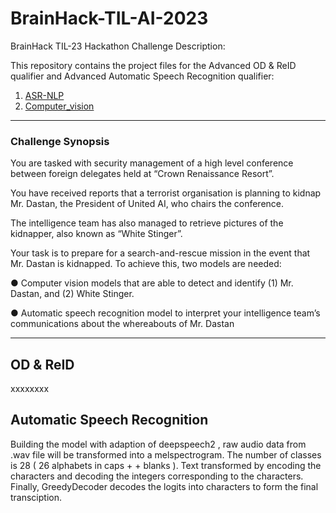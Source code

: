 # BrainHack-TIL-AI-2023

BrainHack TIL-23 Hackathon Challenge Description:

This repository contains the project files for the Advanced OD & ReID qualifier and Advanced Automatic Speech Recognition qualifier:
1. [ASR-NLP](https://github.com/J0JIng/BrainHack-TIL-AI-2023/tree/main/ASR-NLP)
2. [Computer_vision](https://github.com/J0JIng/BrainHack-TIL-AI-2023/tree/main/Computer_vision)

---

### Challenge Synopsis

You are tasked with security management of a high level conference between foreign delegates held at
“Crown Renaissance Resort”. 

You have received reports that a terrorist organisation is planning to kidnap Mr.
Dastan, the President of United AI, who chairs the conference. 

The intelligence team has also managed to
retrieve pictures of the kidnapper, also known as “White Stinger”.

Your task is to prepare for a search-and-rescue mission in the event that Mr. Dastan is kidnapped. To
achieve this, two models are needed:

● Computer vision models that are able to detect and identify (1) Mr. Dastan, and (2) White Stinger.

● Automatic speech recognition model to interpret your intelligence team’s communications about the
whereabouts of Mr. Dastan

---

## OD & ReID

xxxxxxxx



## Automatic Speech Recognition

Building the model with adaption of deepspeech2 , raw audio data from .wav file will be transformed into a melspectrogram.
The number of classes is 28 ( 26 alphabets in caps + <SPACE> + blanks ). Text transformed by encoding the characters and decoding the integers corresponding to the characters. Finally, GreedyDecoder decodes the logits into characters to form the final transciption. 





